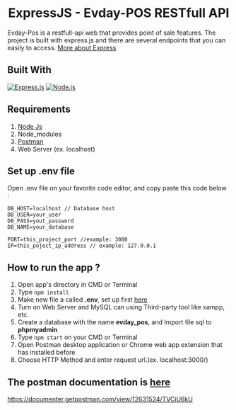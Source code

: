 <h1 align="center">ExpressJS - Evday-POS RESTfull API</h1>


Evday-Pos is a restfull-api web that provides point of sale features. The project is built with express.js and there are several endpoints that you can easily to access.
[More about Express](https://en.wikipedia.org/wiki/Express.js)

## Built With

[![Express.js](https://img.shields.io/badge/Express.js-v4.17.1-orange.svg?style=rounded-square)](https://expressjs.com/en/starter/installing.html)
[![Node.js](https://img.shields.io/badge/Node.js-v13.5.0-green.svg?style=rounded-square)](https://nodejs.org/)

## Requirements

1. <a href="https://nodejs.org/en/download/">Node Js</a>
2. Node_modules
3. <a href="https://www.getpostman.com/">Postman</a>
4. Web Server (ex. localhost)

## Set up .env file

Open .env file on your favorite code editor, and copy paste this code below :

```
DB_HOST=localhost // Database host
DB_USER=your_user
DB_PASS=yout_password
DB_NAME=your_database

PORT=this_project_port //example: 3000
IP=this_poject_ip_address // example: 127.0.0.1
```

## How to run the app ?

1. Open app's directory in CMD or Terminal
2. Type `npm install`
3. Make new file a called **.env**, set up first [here](#set-up-env-file)
4. Turn on Web Server and MySQL can using Third-party tool like xampp, etc.
5. Create a database with the name **evday_pos**, and Import file sql to **phpmyadmin**
6. Type ```npm start``` on your CMD or Terminal
6. Open Postman desktop application or Chrome web app extension that has installed before
7. Choose HTTP Method and enter request url.(ex. localhost:3000/)


## The postman documentation is <a href="https://documenter.getpostman.com/view/12631524/TVCiU6kU">here</a>

https://documenter.getpostman.com/view/12631524/TVCiU6kU
